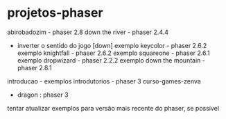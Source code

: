 # projetos-phaser

abirobadozim - phaser 2.8
down the river - phaser 2.4.4
   - inverter o sentido do jogo [down]
exemplo keycolor - phaser 2.6.2
exemplo knightfall - phaser 2.6.2
exemplo squareone - phaser 2.6.1
exemplo dropwizard - phaser 2.2.2
exemplo down the mountain - phaser 2.8.1

introducao   - exemplos introdutorios - phaser 3
curso-games-zenva
  - dragon : phaser 3

tentar atualizar exemplos para versão mais recente do phaser, se possível